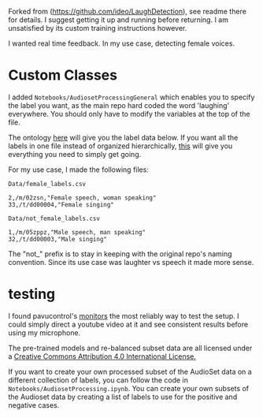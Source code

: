 Forked from (https://github.com/ideo/LaughDetection), see readme there for details. I suggest getting it up and running before returning. I am unsatisfied by its custom training instructions however.

I wanted real time feedback. In my use case, detecting female voices. 

# Custom Classes

I added `Notebooks/AudiosetProcessingGeneral` which enables you to specify the label you want, as the main repo hard coded the word 'laughing' everywhere. You should only have to modify the variables at the top of the file.

The ontology [here](https://research.google.com/audioset/ontology/index.html) will give you the label data below. If you want all the labels in one file instead of organized hierarchically, [this](https://github.com/IBM/audioset-classification/blob/master/audioset_classify/metadata/class_labels_indices.csv) will give you everything you need to simply get going. 

For my use case, I made the following files:

`Data/female_labels.csv `
```
2,/m/02zsn,"Female speech, woman speaking"
33,/t/dd00004,"Female singing"
```

`Data/not_female_labels.csv `
```
1,/m/05zppz,"Male speech, man speaking"
32,/t/dd00003,"Male singing"
```
The "not_" prefix is to stay in keeping with the original repo's naming convention. Since its use case was laughter vs speech it made more sense. 

# testing
I found pavucontrol's [monitors](https://unix.stackexchange.com/questions/82259/how-to-pipe-audio-output-to-mic-input/82297) the most reliably way to test the setup. I could simply direct a youtube video at it and see consistent results before using my microphone. 


The pre-trained models and re-balanced subset data are all licensed under a [Creative Commons Attribution 4.0 International License.](https://creativecommons.org/licenses/by/4.0/)

If you want to create your own processed subset of the AudioSet data on a different collection of labels, you can follow the code in `Notebooks/AudiosetProcessing.ipynb`. You can create your own subsets of the Audioset data by creating a list of labels to use for the positive and negative cases.




